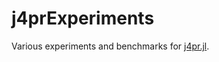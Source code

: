 # j4prExperiments

Various experiments and benchmarks for [j4pr.jl](https://github.com/zgornel/j4pr.jl).
